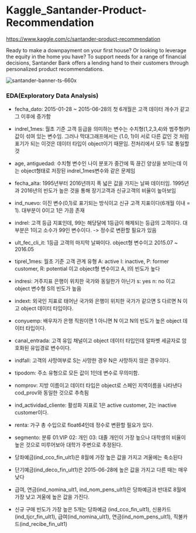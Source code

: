 # Kaggle_Santander-Product-Recommendation

https://www.kaggle.com/c/santander-product-recommendation

Ready to make a downpayment on your first house? Or looking to leverage the equity in the home you have? To support needs for a range of financial decisions, Santander Bank offers a lending hand to their customers through personalized product recommendations.

![santander-banner-ts-660x](https://user-images.githubusercontent.com/49096513/89110008-444d2e80-d481-11ea-9c99-18331bad4c6c.png)

### EDA(Exploratory Data Analysis)
* fecha_dato: 2015-01-28 ~ 2015-06-28의 첫 6개월은 고객 데이터 개수가 같고 그 이후에 증가함
* indrel_1mes: 월초 기준 고객 등급을 의미하는 변수는 수치형(1,2,3,4)와 범주형(P)값이 섞여 있는 변수임. 그러나 막대그래프에서는 (1.0, 1)이 서로 다른 값인 것 처럼 표기가 되는 이것은 데이터 타입이 object이기 때문임. 전처리에서 모두 1로 통일할 것
* age, antiguedad: 수치형 변수인 나이 분포가 중간에 뚝 끊긴 양상을 보이는데 이는 object형태로 저장된 indrel_1mes변수와 같은 문제임
* fecha_alta: 1995년부터 2016년까지 폭 넓은 값을 가지는 날짜 데이터임. 1995년과 2016년의 빈도가 높은 것을 통해 장기고객과 신규고객의 비율이 높아보임
* ind_nuevo: 이진 변수(0,1)로 표기되는 방식이고 신규 고객 지표이다(6개월 이내 = 1). 대부분이 0이고 1은 가끔 존재
* indrel: 고객 등급 지표인데, 99는 해당달에 1등급이 해제되는 등급의 고객이다. 대부분은 1이고 소수가 99인 변수이다. -> 정수로 변환할 필요가 있음
* ult_fec_cli_it: 1등급 고객의 마지막 날짜이다. object형 변수이고 2015.07 ~ 2016.05
* tiprel_1mes: 월초 기준 고객 관계 유형 A: active I: inactive, P: former customer, R: potential 이고 object형 변수이고 A, I의 빈도가 높다
* indresi: 거주지표 은행이 위치한 국가와 동일한가 아닌가 s: yes n: no 이고 object 변수형 S의 빈도가 높음
* indext: 외국인 지표로 태어난 국가와 은행이 위치한 국가가 같으면 S 다르면 N 이고 object 데이터 타입이다.
* conyuemp: 배우자가 은행 직원이면 1 아니면 N 이고 N의 빈도가 높은 object 데이터 타입이다.
* canal_entrada: 고객 유입 채널이고 object 데이터 타입인데 알파벳 세글자로 암호화된 유입경로 변수이다.
* indfall: 고객의 사망여부로 S는 사망한 경우 N은 사망하지 않은 경우이다.
* tipodom: 주소 유형으로 모든 값이 1인데 변수로 무의미함.
* nomprov: 지방 이름이고 데이터 타입은 object로 스페인 지역이름을 나타낸다 cod_prov와 동일한 것으로 추측됨
* ind_actividad_cliente: 활성화 지표로 1은 active customer, 2는 inactive customer이다.
* renta: 가구 총 수입으로 float64인데 정수로 변환할 필요가 있다.
* segmento: 분류 01:VIP 02: 개인 03: 대졸 개인이 가장 높으나 대학생의 비율이 높은 것으로 미루어보아 대학가 주변으로 추정된다.

* 당좌예금(ind_cco_fin_ult1)은 8월에 가장 높은 값을 가지고 겨울에는 축소된다
* 단기예금(ind_deco_fin_ult1)은 2015-06-28에 높은 값을 가지고 다른 때는 매우 낮다
* 급여, 연금(ind_nomina_ult1, ind_nom_pens_ult1)은 당좌예금과 반대로 8월에 가장 낮고 겨울에 높은 값을 가진다.
* 신규 구매 빈도가 가장 높은 5개는 당좌예금 (ind_cco_fin_ult1), 신용카드(ind_tjcr_fin_ult1), 급여(ind_nomina_ult1), 연금(ind_nom_pens_ult1), 직불카드(ind_recibe_fin_ult1)
